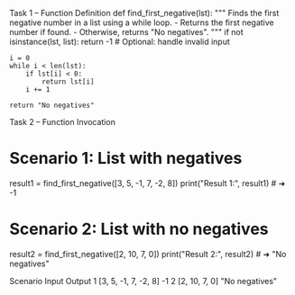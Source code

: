 Task 1 – Function Definition
def find_first_negative(lst):
    """
    Finds the first negative number in a list using a while loop.
    - Returns the first negative number if found.
    - Otherwise, returns "No negatives".
    """
    if not isinstance(lst, list):
        return -1  # Optional: handle invalid input
    
    i = 0
    while i < len(lst):
        if lst[i] < 0:
            return lst[i]
        i += 1

    return "No negatives"


Task 2 – Function Invocation
# Scenario 1: List with negatives
result1 = find_first_negative([3, 5, -1, 7, -2, 8])
print("Result 1:", result1)  # ➜ -1

# Scenario 2: List with no negatives
result2 = find_first_negative([2, 10, 7, 0])
print("Result 2:", result2)  # ➜ "No negatives"


Scenario	Input	Output
1	[3, 5, -1, 7, -2, 8]	-1
2	[2, 10, 7, 0]	"No negatives"
